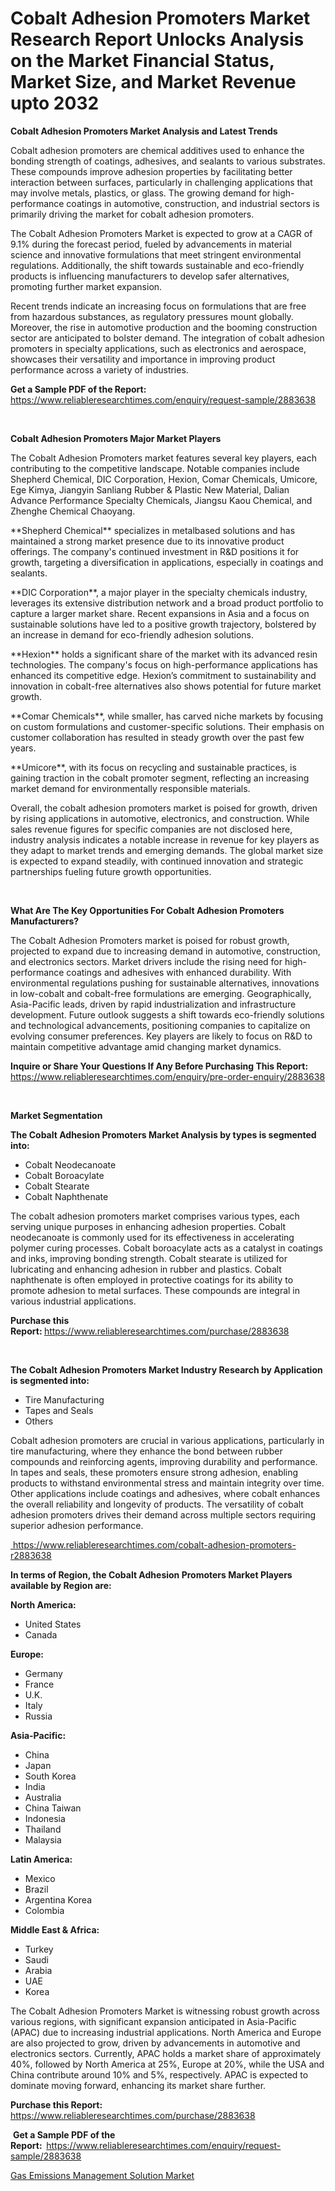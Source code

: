<p><h1>Cobalt Adhesion Promoters Market Research Report Unlocks Analysis on the Market Financial Status, Market Size, and Market Revenue upto 2032</h1></p><p><strong>Cobalt Adhesion Promoters Market Analysis and Latest Trends</strong></p>
<p><p>Cobalt adhesion promoters are chemical additives used to enhance the bonding strength of coatings, adhesives, and sealants to various substrates. These compounds improve adhesion properties by facilitating better interaction between surfaces, particularly in challenging applications that may involve metals, plastics, or glass. The growing demand for high-performance coatings in automotive, construction, and industrial sectors is primarily driving the market for cobalt adhesion promoters.</p><p>The Cobalt Adhesion Promoters Market is expected to grow at a CAGR of 9.1% during the forecast period, fueled by advancements in material science and innovative formulations that meet stringent environmental regulations. Additionally, the shift towards sustainable and eco-friendly products is influencing manufacturers to develop safer alternatives, promoting further market expansion. </p><p>Recent trends indicate an increasing focus on formulations that are free from hazardous substances, as regulatory pressures mount globally. Moreover, the rise in automotive production and the booming construction sector are anticipated to bolster demand. The integration of cobalt adhesion promoters in specialty applications, such as electronics and aerospace, showcases their versatility and importance in improving product performance across a variety of industries.</p></p>
<p><strong>Get a Sample PDF of the Report:&nbsp;</strong> <a href="https://www.reliableresearchtimes.com/enquiry/request-sample/2883638?utm_campaign=2627&utm_medium=2&utm_source=Github&utm_content=ia&utm_term=13032025&utm_id=cobalt-adhesion-promoters">https://www.reliableresearchtimes.com/enquiry/request-sample/2883638</a></p>
<p>&nbsp;</p>
<p><strong>Cobalt Adhesion Promoters Major Market Players</strong></p>
<p><p>The Cobalt Adhesion Promoters market features several key players, each contributing to the competitive landscape. Notable companies include Shepherd Chemical, DIC Corporation, Hexion, Comar Chemicals, Umicore, Ege Kimya, Jiangyin Sanliang Rubber & Plastic New Material, Dalian Advance Performance Specialty Chemicals, Jiangsu Kaou Chemical, and Zhenghe Chemical Chaoyang.</p><p>**Shepherd Chemical** specializes in metalbased solutions and has maintained a strong market presence due to its innovative product offerings. The company's continued investment in R&D positions it for growth, targeting a diversification in applications, especially in coatings and sealants.</p><p>**DIC Corporation**, a major player in the specialty chemicals industry, leverages its extensive distribution network and a broad product portfolio to capture a larger market share. Recent expansions in Asia and a focus on sustainable solutions have led to a positive growth trajectory, bolstered by an increase in demand for eco-friendly adhesion solutions.</p><p>**Hexion** holds a significant share of the market with its advanced resin technologies. The company's focus on high-performance applications has enhanced its competitive edge. Hexion’s commitment to sustainability and innovation in cobalt-free alternatives also shows potential for future market growth.</p><p>**Comar Chemicals**, while smaller, has carved niche markets by focusing on custom formulations and customer-specific solutions. Their emphasis on customer collaboration has resulted in steady growth over the past few years.</p><p>**Umicore**, with its focus on recycling and sustainable practices, is gaining traction in the cobalt promoter segment, reflecting an increasing market demand for environmentally responsible materials.</p><p>Overall, the cobalt adhesion promoters market is poised for growth, driven by rising applications in automotive, electronics, and construction. While sales revenue figures for specific companies are not disclosed here, industry analysis indicates a notable increase in revenue for key players as they adapt to market trends and emerging demands. The global market size is expected to expand steadily, with continued innovation and strategic partnerships fueling future growth opportunities.</p></p>
<p>&nbsp;</p>
<p><strong>What Are The Key Opportunities For Cobalt Adhesion Promoters Manufacturers?</strong></p>
<p><p>The Cobalt Adhesion Promoters market is poised for robust growth, projected to expand due to increasing demand in automotive, construction, and electronics sectors. Market drivers include the rising need for high-performance coatings and adhesives with enhanced durability. With environmental regulations pushing for sustainable alternatives, innovations in low-cobalt and cobalt-free formulations are emerging. Geographically, Asia-Pacific leads, driven by rapid industrialization and infrastructure development. Future outlook suggests a shift towards eco-friendly solutions and technological advancements, positioning companies to capitalize on evolving consumer preferences. Key players are likely to focus on R&D to maintain competitive advantage amid changing market dynamics.</p></p>
<p><strong>Inquire or Share Your Questions If Any Before Purchasing This Report:</strong> <a href="https://www.reliableresearchtimes.com/enquiry/pre-order-enquiry/2883638?utm_campaign=2627&utm_medium=2&utm_source=Github&utm_content=ia&utm_term=13032025&utm_id=cobalt-adhesion-promoters">https://www.reliableresearchtimes.com/enquiry/pre-order-enquiry/2883638</a></p>
<p>&nbsp;</p>
<p><strong>Market Segmentation</strong></p>
<p><strong>The Cobalt Adhesion Promoters Market Analysis by types is segmented into:</strong></p>
<p><ul><li>Cobalt Neodecanoate</li><li>Cobalt Boroacylate</li><li>Cobalt Stearate</li><li>Cobalt Naphthenate</li></ul></p>
<p><p>The cobalt adhesion promoters market comprises various types, each serving unique purposes in enhancing adhesion properties. Cobalt neodecanoate is commonly used for its effectiveness in accelerating polymer curing processes. Cobalt boroacylate acts as a catalyst in coatings and inks, improving bonding strength. Cobalt stearate is utilized for lubricating and enhancing adhesion in rubber and plastics. Cobalt naphthenate is often employed in protective coatings for its ability to promote adhesion to metal surfaces. These compounds are integral in various industrial applications.</p></p>
<p><strong>Purchase this Report:&nbsp;</strong><a href="https://www.reliableresearchtimes.com/purchase/2883638?utm_campaign=2627&utm_medium=2&utm_source=Github&utm_content=ia&utm_term=13032025&utm_id=cobalt-adhesion-promoters">https://www.reliableresearchtimes.com/purchase/2883638</a></p>
<p>&nbsp;</p>
<p><strong>The Cobalt Adhesion Promoters Market Industry Research by Application is segmented into:</strong></p>
<p><ul><li>Tire Manufacturing</li><li>Tapes and Seals</li><li>Others</li></ul></p>
<p><p>Cobalt adhesion promoters are crucial in various applications, particularly in tire manufacturing, where they enhance the bond between rubber compounds and reinforcing agents, improving durability and performance. In tapes and seals, these promoters ensure strong adhesion, enabling products to withstand environmental stress and maintain integrity over time. Other applications include coatings and adhesives, where cobalt enhances the overall reliability and longevity of products. The versatility of cobalt adhesion promoters drives their demand across multiple sectors requiring superior adhesion performance.</p></p>
<p><a href="https://www.reliableresearchtimes.com/cobalt-adhesion-promoters-r2883638?utm_campaign=2627&utm_medium=2&utm_source=Github&utm_content=ia&utm_term=13032025&utm_id=cobalt-adhesion-promoters">&nbsp;https://www.reliableresearchtimes.com/cobalt-adhesion-promoters-r2883638</a></p>
<p><strong>In terms of Region, the Cobalt Adhesion Promoters Market Players available by Region are:</strong></p>
<p>
    <p> <strong> North America: </strong>
        <ul>
            <li>United States</li>
            <li>Canada</li>
        </ul>
        </p> 
    <p> <strong> Europe: </strong>
        <ul>
            <li>Germany</li>
            <li>France</li>
            <li>U.K.</li>
            <li>Italy</li>
            <li>Russia</li>
        </ul>
        </p> 
    <p> <strong> Asia-Pacific: </strong>
        <ul>
            <li>China</li>
            <li>Japan</li>
            <li>South Korea</li>
            <li>India</li>
            <li>Australia</li>
            <li>China Taiwan</li>
            <li>Indonesia</li>
            <li>Thailand</li>
            <li>Malaysia</li>
        </ul>
        </p> 
    <p> <strong> Latin America: </strong>
        <ul>
            <li>Mexico</li>
            <li>Brazil</li>
            <li>Argentina Korea</li>
            <li>Colombia</li>
        </ul>
        </p> 
    <p> <strong> Middle East & Africa: </strong>
        <ul>
            <li>Turkey</li>
            <li>Saudi</li>
            <li>Arabia</li>
            <li>UAE</li>
            <li>Korea</li>
        </ul>
    </p>
    </p>
<p><p>The Cobalt Adhesion Promoters Market is witnessing robust growth across various regions, with significant expansion anticipated in Asia-Pacific (APAC) due to increasing industrial applications. North America and Europe are also projected to grow, driven by advancements in automotive and electronics sectors. Currently, APAC holds a market share of approximately 40%, followed by North America at 25%, Europe at 20%, while the USA and China contribute around 10% and 5%, respectively. APAC is expected to dominate moving forward, enhancing its market share further.</p></p>
<p><strong>Purchase this Report: </strong><a href="https://www.reliableresearchtimes.com/purchase/2883638?utm_campaign=2627&utm_medium=2&utm_source=Github&utm_content=ia&utm_term=13032025&utm_id=cobalt-adhesion-promoters">https://www.reliableresearchtimes.com/purchase/2883638</a></p>
<p>&nbsp;<strong>Get a Sample PDF of the Report:&nbsp;&nbsp;</strong><a href="https://www.reliableresearchtimes.com/enquiry/request-sample/2883638?utm_campaign=2627&utm_medium=2&utm_source=Github&utm_content=ia&utm_term=13032025&utm_id=cobalt-adhesion-promoters">https://www.reliableresearchtimes.com/enquiry/request-sample/2883638</a></p>
<p><strong></strong></p>
<p><p><a href="https://github.com/sherikacas30/Market-Research-Report-List-1/blob/main/gas-emissions-management-solution-market.md?utm_campaign=2627&utm_medium=2&utm_source=Github&utm_content=ia&utm_term=13032025&utm_id=cobalt-adhesion-promoters">Gas Emissions Management Solution Market</a></p></p>